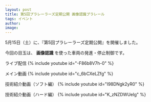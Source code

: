 ```yaml
---
layout: post
title: 第5回プラレーラーズ定期公開 画像認識プラレール
tags: イベント
author:
image:
---
```


5月15日（土）に、『第5回プラレーラーズ定期公開』を開催しました。

今回の目玉は、 **画像認識** を使った車両の発進・停止制御です。

ライブ配信
{% include youtube id="-F86b8V7h-0" %}

メイン動画
{% include youtube id="c_6bCXeLZfg" %}

技術紹介動画（ソフト編）
{% include youtube id="I98DNgk2yR0" %}

技術紹介動画（ハード編）
{% include youtube id="K_zNZDWUeIg" %}
